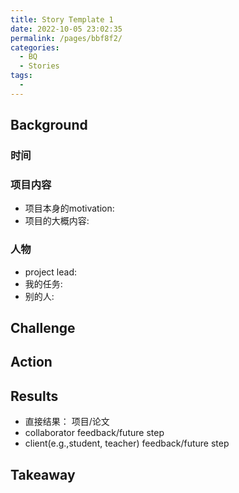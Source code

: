 ```yaml
---
title: Story Template 1
date: 2022-10-05 23:02:35
permalink: /pages/bbf8f2/
categories:
  - BQ
  - Stories
tags:
  - 
---
```


## Background

### 时间

### 项目内容
- 项目本身的motivation:
- 项目的大概内容:

### 人物
- project lead:
- 我的任务:
- 别的人:

## Challenge

## Action

## Results
- 直接结果： 项目/论文
- collaborator feedback/future step
- client(e.g.,student, teacher) feedback/future step

## Takeaway

